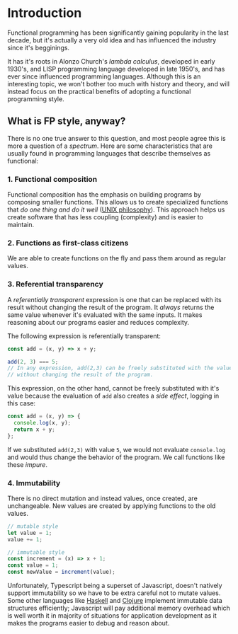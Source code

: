 # Introduction

Functional programming has been significantly gaining popularity in the last decade, but it's actually a very old idea and has influenced the industry since it's begginings.

It has it's roots in Alonzo Church's _lambda calculus_, developed in early 1930's, and LISP programming language developed in late 1950's, and has ever since influenced programming languages. Although this is an interesting topic, we won't bother too much with history and theory, and will instead focus on the practical benefits of adopting a functional programming style.

## What is FP style, anyway?

There is no one true answer to this question, and most people agree this is more a question of a _spectrum_. Here are some characteristics that are usually found in programming languages that describe themselves as functional:

### 1. Functional composition

Functional composition has the emphasis on building programs by composing smaller functions. This allows us to create specialized functions that _do one thing and do it well_ ([UNIX philosophy](https://en.wikipedia.org/wiki/Unix_philosophy#Do_One_Thing_and_Do_It_Well)). This approach helps us create software that has less coupling (complexity) and is easier to maintain.

### 2. Functions as first-class citizens

We are able to create functions on the fly and pass them around as regular values.

### 3. Referential transparency

A _referentially transparent_ expression is one that can be replaced with its result without changing the result of the program. It _always_ returns the same value whenever it's evaluated with the same inputs. It makes reasoning about our programs easier and reduces complexity.

The following expression is referentially transparent:

```typescript
const add = (x, y) => x + y;

add(2, 3) === 5;
// In any expression, add(2,3) can be freely substituted with the value 5
// without changing the result of the program.
```

This expression, on the other hand, cannot be freely substituted with it's value because the evaluation of `add` also creates a _side effect_, logging in this case:

```typescript
const add = (x, y) => {
  console.log(x, y);
  return x + y;
};
```

If we substituted `add(2,3)` with value `5`, we would not evaluate `console.log` and would thus change the behavior of the program. We call functions like these _impure_.

### 4. Immutability

There is no direct mutation and instead values, once created, are unchangeable. New values are created by applying functions to the old values.

```typescript
// mutable style
let value = 1;
value += 1;

// immutable style
const increment = (x) => x + 1;
const value = 1;
const newValue = increment(value);
```

Unfortunately, Typescript being a superset of Javascript, doesn't natively support immutability so we have to be extra careful not to mutate values. Some other languages like [Haskell](https://mmhaskell.com/blog/2017/1/9/immutability-is-awesome) and [Clojure](https://clojure.org/reference/transients#_how_they_work) implement immutable data structures efficiently; Javascript will pay additional memory overhead which is well worth it in majority of situations for application development as it makes the programs easier to debug and reason about.

